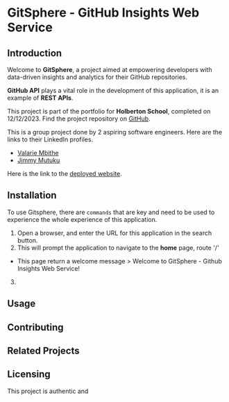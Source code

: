 # GitSphere - GitHub Insights Web Service
## Introduction

Welcome to **GitSphere**, a project aimed at empowering developers with data-driven insights and analytics for their GitHub repositories.

**GitHub API** plays a vital role in the development of this application, it is an example of **REST APIs**.

This project is part of the portfolio for **Holberton School**, completed on 12/12/2023. Find the project repository on [GitHub](https://github.com/valariembithe/GitSphere).

This is a group project done by 2 aspiring software engineers. Here are the links to their LinkedIn profiles.
- [Valarie Mbithe](https://www.linkedin.com/in/valarie-muema-549403231/)
- [Jimmy Mutuku](https://www.linkedin.com/in/jimmymutuku/)

Here is the link to the [deployed website]().

## Installation

To use Gitsphere, there are `commands` that are key and need to be used to experience the whole experience of this application.
1. Open a browser, and enter the URL for this application in the search button.
2. This will prompt the application to navigate to the **home** page, route '/'
  - This page return a welcome message > Welcome to GitSphere - Github Insights Web Service!
3. 


## Usage

## Contributing


## Related Projects


## Licensing

This project is authentic and
